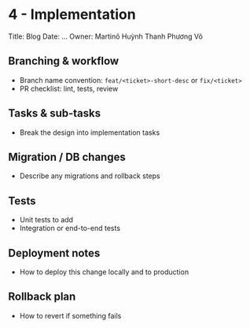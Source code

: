 # 4 - Implementation

Title: Blog
Date: ...
Owner: Martinô Huỳnh Thanh Phương Võ

## Branching & workflow

- Branch name convention: `feat/<ticket>-short-desc` or `fix/<ticket>`
- PR checklist: lint, tests, review

## Tasks & sub-tasks

- Break the design into implementation tasks

## Migration / DB changes

- Describe any migrations and rollback steps

## Tests

- Unit tests to add
- Integration or end-to-end tests

## Deployment notes

- How to deploy this change locally and to production

## Rollback plan

- How to revert if something fails
